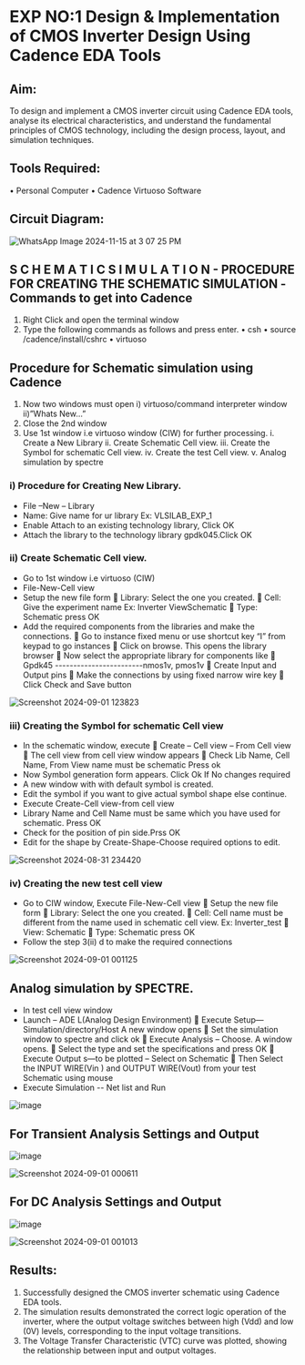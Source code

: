 # EXP NO:1     Design & Implementation of CMOS Inverter Design Using Cadence EDA Tools   


## Aim:
To design and implement a CMOS inverter circuit using Cadence EDA tools, analyse its electrical characteristics, and understand the fundamental principles of CMOS technology, including the design process, layout, and simulation techniques.


## Tools Required:
•	Personal Computer
•	Cadence Virtuoso Software


## Circuit Diagram:
![WhatsApp Image 2024-11-15 at 3 07 25 PM](https://github.com/user-attachments/assets/ad73af45-c139-486d-a66a-891dd82389eb)


## S C H E M A T I C S I M U L A T I O N - PROCEDURE FOR CREATING THE SCHEMATIC SIMULATION -Commands to get into Cadence

1.	Right Click and open the terminal window
2.	Type the following commands as follows and press enter.
•	csh
•	source /cadence/install/cshrc
•	virtuoso 
## Procedure for Schematic simulation using Cadence

1.	Now two windows must open i) virtuoso/command interpreter window ii)”Whats New…”
2.	Close the 2nd window
3.	Use 1st window i.e virtuoso window (CIW) for further processing.
i.	Create a New Library
ii.	Create Schematic Cell view.
iii.	Create the Symbol for schematic Cell view.
iv.	Create the test Cell view.
v.	Analog simulation by spectre


### i)	Procedure for Creating New Library.
+	File –New – Library
+	Name: Give name for ur library Ex: VLSILAB_EXP_1
+	Enable Attach to an existing technology library, Click OK
+	Attach the library to the technology library gpdk045.Click OK
### ii)	Create Schematic Cell view.
+	Go to 1st window i.e virtuoso (CIW)
+	File-New-Cell view
+	Setup the new file form
	Library: Select the one you created.
	Cell: Give the experiment name Ex: Inverter ViewSchematic
	Type: Schematic press OK
+	Add the required components from the libraries and make the connections.
	Go to instance fixed menu or use shortcut key “I” from keypad to go instances
	Click on browse. This opens the library browser
	Now select the appropriate library for components like 
	Gpdk45 ------------------------nmos1v, pmos1v
	Create Input and Output pins
	Make the connections by using fixed narrow wire key
	Click Check and Save button

![Screenshot 2024-09-01 123823](https://github.com/user-attachments/assets/dcee38c3-22bb-436a-85e5-94a34b2719ab)


 
### iii)	Creating the Symbol for schematic Cell view

+	In the schematic window, execute 
	Create – Cell view – From Cell view
	The cell view from cell view window appears
	Check Lib Name, Cell Name, From View name must be schematic Press ok
+	Now Symbol generation form appears. Click Ok If No changes required
+	A new window with with default symbol is created.
+	Edit the symbol if you want to give actual symbol shape else continue.
+	Execute Create-Cell view-from cell view
+	Library Name and Cell Name must be same which you have used for schematic. Press OK
+	Check for the position of pin side.Prss OK
+	Edit for the shape by Create-Shape-Choose required options to edit.

 ![Screenshot 2024-08-31 234420](https://github.com/user-attachments/assets/046c2ae1-4885-4e25-8f79-8d808b3a9f56)



### iv)	Creating the new test cell view

+	Go to CIW window, Execute File-New-Cell view
	Setup the new file form
	Library: Select the one you created.
	Cell: Cell name must be different from the name used in schematic cell view. Ex: Inverter_test
	View: Schematic
	Type: Schematic press OK
+	Follow the step 3(ii) d to make the required connections

![Screenshot 2024-09-01 001125](https://github.com/user-attachments/assets/49327a6b-5567-46db-90ab-388d964472cf)


 
## Analog simulation by SPECTRE.
+	In test cell view window
+	Launch – ADE L(Analog Design Environment)
	Execute Setup—Simulation/directory/Host A new window opens
	Set the simulation window to spectre and click ok
	Execute Analysis – Choose. A window opens.
	Select the type and set the specifications and press OK
	Execute Output s—to be plotted – Select on Schematic
	Then Select the INPUT WIRE(Vin ) and OUTPUT WIRE(Vout) from your test Schematic using mouse
+	Execute Simulation -- Net list and Run

![image](https://github.com/user-attachments/assets/3aac50ec-bc0f-406e-be2e-a504b8afa8c9)

## For Transient Analysis Settings and Output
 
 
![image](https://github.com/user-attachments/assets/92d14f32-8ba5-4fed-978a-38c360b8e305)

![Screenshot 2024-09-01 000611](https://github.com/user-attachments/assets/8ffb62be-a024-41f8-9f30-15591b5907b9)



## For DC Analysis Settings and Output
![image](https://github.com/user-attachments/assets/0ee74107-e03a-4204-b685-83ced611c993)

![Screenshot 2024-09-01 001013](https://github.com/user-attachments/assets/102d5009-15b5-4655-8908-dc2292ae0cf2)






 

## Results:
1.	Successfully designed the CMOS inverter schematic using Cadence EDA tools.
2.	The simulation results demonstrated the correct logic operation of the inverter, where the output voltage switches between high (Vdd) and low (0V) levels, corresponding to the input voltage transitions.
3.	The Voltage Transfer Characteristic (VTC) curve was plotted, showing the relationship between input and output voltages.











